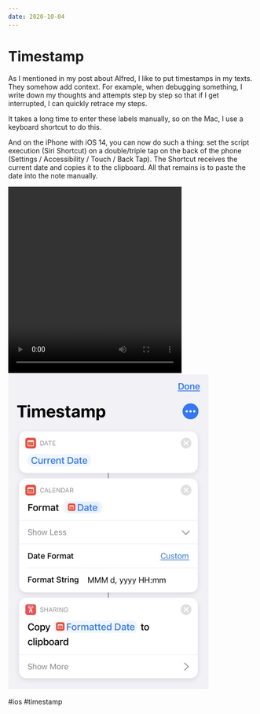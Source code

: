 ```yaml
---
date: 2020-10-04
---
```


# Timestamp

As I mentioned in my post about Alfred, I like to put timestamps in my texts. They somehow add context. For example, when debugging something, I write down my thoughts and attempts step by step so that if I get interrupted, I can quickly retrace my steps.

It takes a long time to enter these labels manually, so on the Mac, I use a keyboard shortcut to do this.

And on the iPhone with iOS 14, you can now do such a thing: set the script execution (Siri Shortcut) on a double/triple tap on the back of the phone (Settings / Accessibility / Touch / Back Tap). The Shortcut receives the current date and copies it to the clipboard. All that remains is to paste the date into the note manually.

<video width="353" height="379" controls>
  <source src="timestamp.mp4" type="video/mp4">
</video>

<img src="timestamp.jpeg" width="408" height="640" alt="Timestamp Shortcut" />

#ios #timestamp
